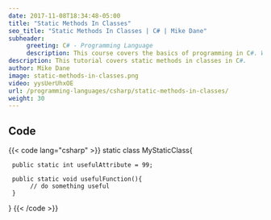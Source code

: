 ```yaml
---
date: 2017-11-08T18:34:48-05:00
title: "Static Methods In Classes"
seo_title: "Static Methods In Classes | C# | Mike Dane"
subheader:
     greeting: C# - Programming Language
     description: This course covers the basics of programming in C#. Work your way through the videos and we'll teach you everything you need to know to start your programming journey!
description: This tutorial covers static methods in classes in C#.
author: Mike Dane
image: static-methods-in-classes.png
video: yysUerUhxOE
url: /programming-languages/csharp/static-methods-in-classes/
weight: 30
---
```

## Code

{{< code lang="csharp" >}}
static class MyStaticClass{

     public static int usefulAttribute = 99;

     public static void usefulFunction(){
          // do something useful
     }
}
{{< /code >}}